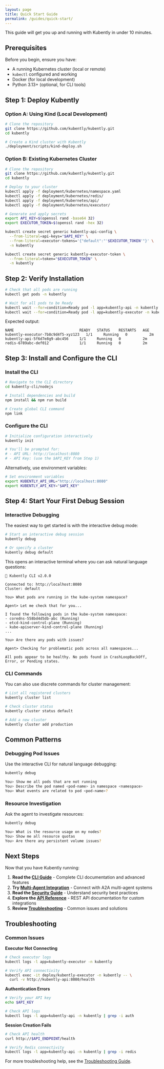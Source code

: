 ```yaml
---
layout: page
title: Quick Start Guide
permalink: /guides/quick-start/
---
```


This guide will get you up and running with Kubently in under 10 minutes.

## Prerequisites

Before you begin, ensure you have:
- A running Kubernetes cluster (local or remote)
- `kubectl` configured and working
- Docker (for local development)
- Python 3.13+ (optional, for CLI tools)

## Step 1: Deploy Kubently

### Option A: Using Kind (Local Development)

```bash
# Clone the repository
git clone https://github.com/kubently/kubently.git
cd kubently

# Create a Kind cluster with Kubently
./deployment/scripts/kind-deploy.sh
```

### Option B: Existing Kubernetes Cluster

```bash
# Clone the repository
git clone https://github.com/kubently/kubently.git
cd kubently

# Deploy to your cluster
kubectl apply -f deployment/kubernetes/namespace.yaml
kubectl apply -f deployment/kubernetes/redis/
kubectl apply -f deployment/kubernetes/api/
kubectl apply -f deployment/kubernetes/executor/

# Generate and apply secrets
export API_KEY=$(openssl rand -base64 32)
export EXECUTOR_TOKEN=$(openssl rand -hex 32)

kubectl create secret generic kubently-api-config \
  --from-literal=api-keys="$API_KEY" \
  --from-literal=executor-tokens='{"default":"'$EXECUTOR_TOKEN'"}' \
  -n kubently

kubectl create secret generic kubently-executor-token \
  --from-literal=token="$EXECUTOR_TOKEN" \
  -n kubently
```

## Step 2: Verify Installation

```bash
# Check that all pods are running
kubectl get pods -n kubently

# Wait for all pods to be Ready
kubectl wait --for=condition=Ready pod -l app=kubently-api -n kubently --timeout=300s
kubectl wait --for=condition=Ready pod -l app=kubently-executor -n kubently --timeout=300s
```

Expected output:
```
NAME                              READY   STATUS    RESTARTS   AGE
kubently-executor-7b8c9d4f5-xyz123   1/1     Running   0          2m
kubently-api-5f6d7e8g9-abc456     1/1     Running   0          2m
redis-6789abc-def012              1/1     Running   0          2m
```

## Step 3: Install and Configure the CLI

### Install the CLI

```bash
# Navigate to the CLI directory
cd kubently-cli/nodejs

# Install dependencies and build
npm install && npm run build

# Create global CLI command
npm link
```

### Configure the CLI

```bash
# Initialize configuration interactively
kubently init

# You'll be prompted for:
# - API URL: http://localhost:8080
# - API Key: (use the $API_KEY from Step 1)
```

Alternatively, use environment variables:

```bash
# Set environment variables
export KUBENTLY_API_URL="http://localhost:8080"
export KUBENTLY_API_KEY="$API_KEY"
```

## Step 4: Start Your First Debug Session

### Interactive Debugging

The easiest way to get started is with the interactive debug mode:

```bash
# Start an interactive debug session
kubently debug

# Or specify a cluster
kubently debug default
```

This opens an interactive terminal where you can ask natural language questions:

```
🚀 Kubently CLI v2.0.0

Connected to: http://localhost:8080
Cluster: default

You> What pods are running in the kube-system namespace?

Agent> Let me check that for you...

I found the following pods in the kube-system namespace:
- coredns-558bd4d5db-abc (Running)
- etcd-kind-control-plane (Running)
- kube-apiserver-kind-control-plane (Running)
...

You> Are there any pods with issues?

Agent> Checking for problematic pods across all namespaces...

All pods appear to be healthy. No pods found in CrashLoopBackOff,
Error, or Pending states.
```

### CLI Commands

You can also use discrete commands for cluster management:

```bash
# List all registered clusters
kubently cluster list

# Check cluster status
kubently cluster status default

# Add a new cluster
kubently cluster add production
```

## Common Patterns

### Debugging Pod Issues

Use the interactive CLI for natural language debugging:

```bash
kubently debug

You> Show me all pods that are not running
You> Describe the pod named <pod-name> in namespace <namespace>
You> What events are related to pod <pod-name>?
```

### Resource Investigation

Ask the agent to investigate resources:

```bash
kubently debug

You> What is the resource usage on my nodes?
You> Show me all resource quotas
You> Are there any persistent volume issues?
```

## Next Steps

Now that you have Kubently running:

1. **Read the [CLI Guide](/guides/cli/)** - Complete CLI documentation and advanced features
2. **Try [Multi-Agent Integration](/guides/multi-agent/)** - Connect with A2A multi-agent systems
3. **Read the [Security Guide](/guides/security/)** - Understand security best practices
4. **Explore the [API Reference](/api/)** - REST API documentation for custom integrations
5. **Review [Troubleshooting](/guides/troubleshooting/)** - Common issues and solutions

## Troubleshooting

### Common Issues

**Executor Not Connecting**
```bash
# Check executor logs
kubectl logs -l app=kubently-executor -n kubently

# Verify API connectivity
kubectl exec -it deploy/kubently-executor -n kubently -- \
  curl -v http://kubently-api:8080/health
```

**Authentication Errors**
```bash
# Verify your API key
echo $API_KEY

# Check API logs
kubectl logs -l app=kubently-api -n kubently | grep -i auth
```

**Session Creation Fails**
```bash
# Check API health
curl http://$API_ENDPOINT/health

# Verify Redis connectivity
kubectl logs -l app=kubently-api -n kubently | grep -i redis
```

For more troubleshooting help, see the [Troubleshooting Guide](/guides/troubleshooting/).